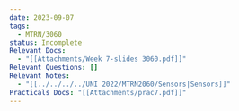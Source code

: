 ```yaml
---
date: 2023-09-07
tags:
  - MTRN/3060
status: Incomplete
Relevant Docs:
  - "[[Attachments/Week 7-slides 3060.pdf]]"
Relevant Questions: []
Relevant Notes:
  - "[[../../../../UNI 2022/MTRN2060/Sensors|Sensors]]"
Practicals Docs: "[[Attachments/prac7.pdf]]"
---
```

